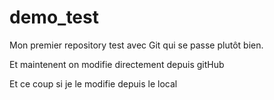 # demo_test
Mon premier repository test avec Git qui se passe plutôt bien.

Et maintenent on modifie directement depuis gitHub

Et ce coup si je le modifie depuis le local
